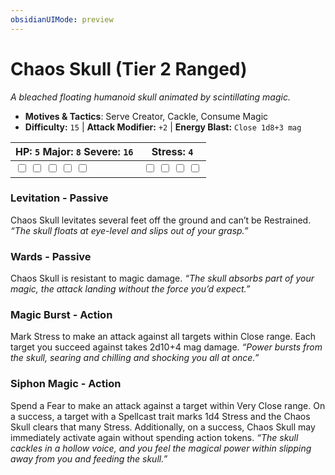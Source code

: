 ```yaml
---
obsidianUIMode: preview
---
```

# Chaos Skull (Tier 2 Ranged)

*A bleached floating humanoid skull animated by scintillating magic.*

- **Motives & Tactics**: Serve Creator, Cackle, Consume Magic
- **Difficulty:** `15` | **Attack Modifier:** `+2` | **Energy Blast:** `Close 1d8+3 mag`

| HP: `5` Major: `8` Severe: `16` | Stress: `4` |
|--|--|
|  <input type="checkbox" unchecked id="205f5dd9"> <input type="checkbox" unchecked id="4b6dc824"> <input type="checkbox" unchecked id="bc43c0b0"> <input type="checkbox" unchecked id="a2491fe5"> <input type="checkbox" unchecked id="1e08e363"> |  <input type="checkbox" unchecked id="a35c01b7"> <input type="checkbox" unchecked id="835b003f"> <input type="checkbox" unchecked id="f2fde066"> <input type="checkbox" unchecked id="41d5b238"> |

### Levitation - Passive

Chaos Skull levitates several feet off the ground and can’t be Restrained. *“The skull floats at eye-level and slips out of your grasp.”*

### Wards - Passive

Chaos Skull is resistant to magic damage. *“The skull absorbs part of your magic, the attack landing without the force you’d expect.”*

### Magic Burst - Action

Mark Stress to make an attack against all targets within Close range. Each target you succeed against takes 2d10+4 mag damage. *“Power bursts from the skull, searing and chilling and shocking you all at once.”*

### Siphon Magic - Action

Spend a Fear to make an attack against a target within Very Close range. On a success, a target with a Spellcast trait marks 1d4 Stress and the Chaos Skull clears that many Stress. Additionally, on a success, Chaos Skull may immediately activate again without spending action tokens. *“The skull cackles in a hollow voice, and you feel the magical power within slipping away from you and feeding the skull.”*



